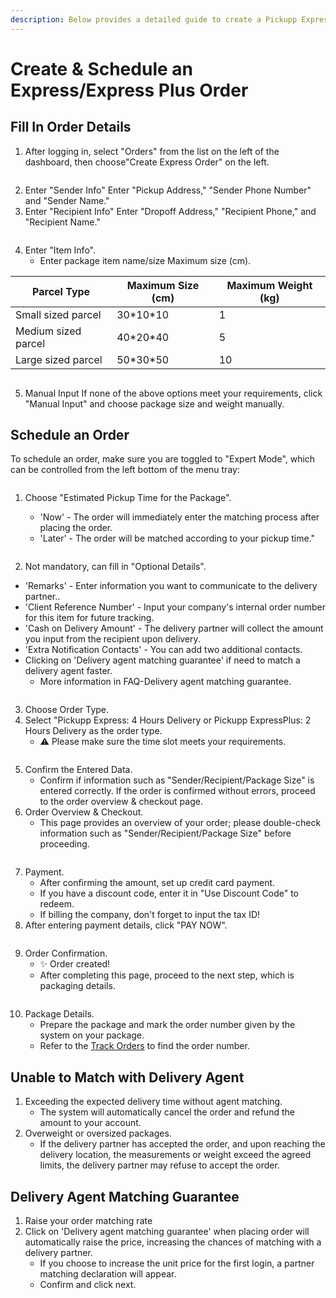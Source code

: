 ```yaml
---
description: Below provides a detailed guide to create a Pickupp Express order.
---
```


# Create & Schedule an Express/Express Plus Order

## Fill In Order Details

1. After logging in, select "Orders" from the list on the left of the dashboard, then choose"Create Express Order" on the left.

<figure><img src="../.gitbook/assets/5.png" alt=""><figcaption></figcaption></figure>

2. Enter "Sender Info" Enter "Pickup Address," "Sender Phone Number" and "Sender Name."
3. Enter "Recipient Info" Enter "Dropoff Address," "Recipient Phone," and "Recipient Name."

<figure><img src="../.gitbook/assets/7.png" alt=""><figcaption></figcaption></figure>

4. Enter "Item Info".
   * Enter package item name/size Maximum size (cm).

| Parcel Type         | Maximum Size (cm)  | Maximum Weight (kg) |
| ------------------- | ------------------ | ------------------- |
| Small sized parcel  |  30\*10\*10        | 1                   |
| Medium sized parcel |  40\*20\*40        | 5                   |
| Large sized parcel  | 50\*30\*50         | 10                  |

<figure><img src="../.gitbook/assets/8.png" alt=""><figcaption></figcaption></figure>

5. Manual Input If none of the above options meet your requirements, click "Manual Input" and choose package size and weight manually.

## Schedule an Order

To schedule an order, make sure you are toggled to "Expert Mode", which can be controlled from the left bottom of the menu tray:

<figure><img src="../.gitbook/assets/Screenshot 2024-03-21 at 8.18.16 PM.png" alt=""><figcaption></figcaption></figure>

1.  Choose "Estimated Pickup Time for the Package".

    * 'Now' - The order will immediately enter the matching process after placing the order.
    * 'Later' - The order will be matched according to your pickup time."



<figure><img src="../.gitbook/assets/Screenshot 2024-03-22 at 9.07.17 AM.png" alt=""><figcaption></figcaption></figure>

2. Not mandatory, can fill in "Optional Details".&#x20;

* 'Remarks' - Enter information you want to communicate to the delivery partner..
* 'Client Reference Number' - Input your company's internal order number for this item for future tracking.
* 'Cash on Delivery Amount' - The delivery partner will collect the amount you input from the recipient upon delivery.
* 'Extra Notification Contacts' - You can add two additional contacts.
* Clicking on 'Delivery agent matching guarantee' if need to match a delivery agent faster.
  * More information in FAQ-Delivery agent matching guarantee.

<figure><img src="../.gitbook/assets/9.png" alt=""><figcaption></figcaption></figure>

3. Choose Order Type.
4. Select "Pickupp Express: 4 Hours Delivery or Pickupp ExpressPlus: 2 Hours Delivery as the order type.
   * ⚠️ Please make sure the time slot meets your requirements.

<figure><img src="../.gitbook/assets/11.png" alt=""><figcaption></figcaption></figure>

5. Confirm the Entered Data.
   * Confirm if information such as "Sender/Recipient/Package Size" is entered correctly. If the order is confirmed without errors, proceed to the order overview & checkout page.
6. Order Overview & Checkout.
   * This page provides an overview of your order; please double-check information such as "Sender/Recipient/Package Size" before proceeding.

<figure><img src="../.gitbook/assets/12.png" alt=""><figcaption></figcaption></figure>

7. Payment.
   * After confirming the amount, set up credit card payment.
   * If you have a discount code, enter it in "Use Discount Code" to redeem.
   * If billing the company, don't forget to input the tax ID!
8. After entering payment details, click "PAY NOW".

<figure><img src="../.gitbook/assets/13.png" alt=""><figcaption></figcaption></figure>

9. Order Confirmation.
   * ✨ Order created!
   * After completing this page, proceed to the next step, which is packaging details.

<figure><img src="../.gitbook/assets/17.png" alt=""><figcaption></figcaption></figure>

10. Package Details.
    * Prepare the package and mark the order number given by the system on your package.
    * Refer to the [Track Orders](order-tracking-guide.md) to find the order number.

## Unable to Match with Delivery Agent&#x20;

1. Exceeding the expected delivery time without agent matching.
   * The system will automatically cancel the order and refund the amount to your account.
2. Overweight or oversized packages.
   * If the delivery partner has accepted the order, and upon reaching the delivery location, the measurements or weight exceed the agreed limits, the delivery partner may refuse to accept the order.

## Delivery Agent Matching Guarantee

1. Raise your order matching rate
2. Click on 'Delivery agent matching guarantee' when placing order will automatically raise the price, increasing the chances of matching with a delivery partner.
   * If you choose to increase the unit price for the first login, a partner matching declaration will appear.
   * Confirm and click next.

